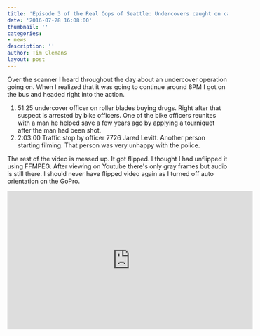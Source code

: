```yaml
---
title: 'Episode 3 of the Real Cops of Seattle: Undercovers caught on camera'
date: '2016-07-28 16:08:00'
thumbnail: ''
categories:
- news
description: ''
author: Tim Clemans
layout: post
---
```

Over the scanner I heard throughout the day about an undercover operation going on. When I realized that it was going to continue around 8PM I got on the bus and headed right into the action. 

1. 51:25 undercover officer on roller blades buying drugs. Right after that suspect is arrested by bike officers. One of the bike officers reunites with a man he helped save a few years ago by applying a tourniquet after the man had been shot.
2. 2:03:00 Traffic stop by officer 7726 Jared Levitt. Another person starting filming. That person was very unhappy with the police.

The rest of the video is messed up. It got flipped. I thought I had unflipped it using FFMPEG. After viewing on Youtube there's only gray frames but audio is still there. I should never have flipped video again as I turned off auto orientation on the GoPro.

<iframe width="560" height="315" src="https://www.youtube.com/embed/ZYfy3P20VdQ" frameborder="0" allowfullscreen></iframe>